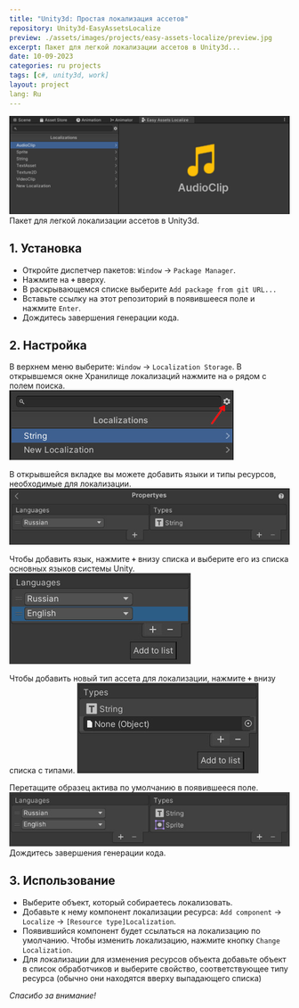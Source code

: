 ```yaml
---
title: "Unity3d: Простая локализация ассетов"
repository: Unity3d-EasyAssetsLocalize
preview: ./assets/images/projects/easy-assets-localize/preview.jpg
excerpt: Пакет для легкой локализации ассетов в Unity3d...
date: 10-09-2023
categories: ru projects
tags: [c#, unity3d, work]
layout: project
lang: Ru
---
```


![Pic. 1. View](/assets/images/projects/easy-assets-localize/view.jpg?raw=true "Pic. 1. View") 
Пакет для легкой локализации ассетов в Unity3d.

## 1. Установка

*   Откройте диспетчер пакетов: `Window` -> `Package Manager`.
*   Нажмите на __`+`__ вверху.
*   В раскрывающемся списке выберите `Add package from git URL...`
*   Вставьте ссылку на этот репозиторий в появившееся поле и нажмите `Enter`.
*   Дождитесь завершения генерации кода.

## 2. Настройка

В верхнем меню выберите: `Window` -> `Localization Storage`.
В открывшемся окне Хранилище локализаций нажмите на __`⚙`__ рядом с полем поиска.
![Pic. 2. Кнопка настроек](/assets/images/projects/easy-assets-localize/settings-button.jpg?raw=true "Pic. 2. Кнопка настроек]") 

В открывшейся вкладке вы можете добавить языки и типы ресурсов, необходимые для локализации.
![Pic. 3. Настройки](/assets/images/projects/easy-assets-localize/settings.jpg?raw=true "Pic. 3. Настройки") 

Чтобы добавить язык, нажмите __`+`__ внизу списка и выберите его из списка основных языков системы Unity.
![Pic. 4. Добавить язык](/assets/images/projects/easy-assets-localize/languages.jpg?raw=true "Pic. 4. Добавить язык")

Чтобы добавить новый тип ассета для локализации, нажмите __`+`__ внизу списка с типами.
![Pic. 5. Добавить тип ассета](/assets/images/projects/easy-assets-localize/types.jpg?raw=true "Pic. 5. AДобавить тип ассета") 

Перетащите образец актива по умолчанию в появившееся поле.
![Pic. 6. Настройки](/assets/images/projects/easy-assets-localize/settings-result.jpg?raw=true "Pic. 6. Настройки") 
Дождитесь завершения генерации кода.

## 3. Использование

* Выберите объект, который собираетесь локализовать.
* Добавьте к нему компонент локализации ресурса: `Add component` -> `Localize` -> `[Resource type]Localization`.
* Появившийся компонент будет ссылаться на локализацию по умолчанию. Чтобы изменить локализацию, нажмите кнопку `Change Localization`.
* Для локализации для изменения ресурсов объекта добавьте объект в список обработчиков и выберите свойство, соответствующее типу ресурса (обычно они находятся вверху выпадающего списка)

_Спасибо за внимание!_
